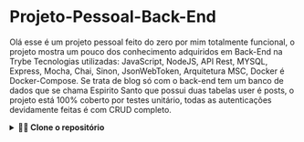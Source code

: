 # Projeto-Pessoal-Back-End

Olá esse é um projeto pessoal feito do zero por mim totalmente funcional, o projeto mostra um pouco dos conhecimento adquiridos em Back-End na Trybe Tecnologias utilizadas: JavaScript, NodeJS, API Rest, MYSQL, Express, Mocha, Chai, Sinon, JsonWebToken, Arquitetura MSC, Docker é Docker-Compose. Se trata de blog só com o back-end tem um banco de dados que se chama Espirito Santo que possui duas tabelas user é posts, o projeto está 100% coberto por testes unitário, todas as autenticações devidamente feitas é com CRUD completo.
<details>

---
  
  <summary><strong>👨‍💻 Clone o repositório</strong></summary><br />

1. Clone o repositório
  * `git@github.com:franciley45/Blog-Software-Completo.git`.
  * Entre na pasta do repositório que você acabou de clonar:
    * `cd Projeto-pessoal-Back-End`
    * `docker-compose up -d`
2.  Entre no conteiner de imagem Node é instale as dependências 
    * `docker exec -it nome-do-conteiner bash`
    * `npm install` 
    * `npm start` ou `npm run dev`

3.  Crie o banco de dados utilizando o MySQL Workbench. Depois de fazer o login, copie o migration.sql e execute-o dentro do MySQL Workbench.
    * `Username: root`
    * `Password: password`
    * `Port: 3306`
    * `migration.sql`

4.  Comando test de cobertura mocha
    * `npm run test:mocha`

5.  Corpo da requisição usuario, POST rota http://localhost:3000/user/
    * `{
       "name": "user1",
       "email": "user15@gmail.com",
       "password": "123"
       }`

6.  Corpo da requisição post, POST ou PUT rota http://localhost:3000/milagres/
    * `{ 
       "title": "deus",
       "date": "2022-12-21T19:02:55.000Z",
       "milagres": "salvação é perdão"
       }`
      
7.  Corpo da requisição login, POST rota http://localhost:3000/login/
    * `{
       "email": "user1@gmail.com",
       "password": "123"
       }`
